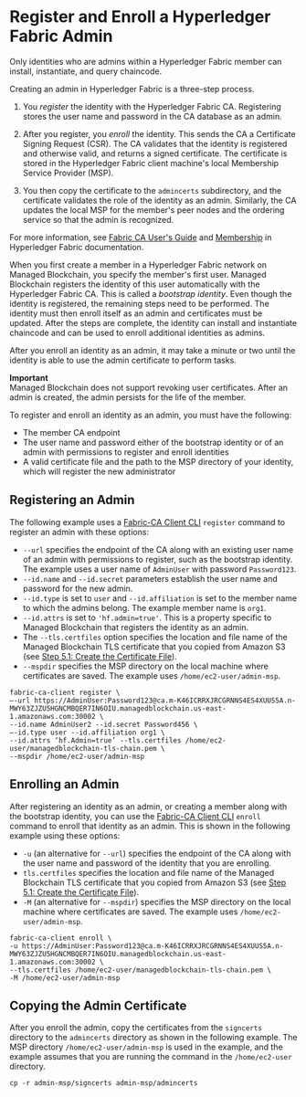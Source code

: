 # Register and Enroll a Hyperledger Fabric Admin<a name="managed-blockchain-hyperledger-create-admin"></a>

Only identities who are admins within a Hyperledger Fabric member can install, instantiate, and query chaincode\. 

Creating an admin in Hyperledger Fabric is a three\-step process\.

1. You *register* the identity with the Hyperledger Fabric CA\. Registering stores the user name and password in the CA database as an admin\.

1. After you register, you *enroll* the identity\. This sends the CA a Certificate Signing Request \(CSR\)\. The CA validates that the identity is registered and otherwise valid, and returns a signed certificate\. The certificate is stored in the Hyperledger Fabric client machine's local Membership Service Provider \(MSP\)\.

1. You then copy the certificate to the `admincerts` subdirectory, and the certificate validates the role of the identity as an admin\. Similarly, the CA updates the local MSP for the member's peer nodes and the ordering service so that the admin is recognized\.

 For more information, see [Fabric CA User's Guide](https://hyperledger-fabric-ca.readthedocs.io/en/release-1.4/users-guide.html) and [Membership](https://hyperledger-fabric.readthedocs.io/en/release-2.2/membership/membership.html) in Hyperledger Fabric documentation\.

When you first create a member in a Hyperledger Fabric network on Managed Blockchain, you specify the member's first user\. Managed Blockchain registers the identity of this user automatically with the Hyperledger Fabric CA\. This is called a *bootstrap identity*\. Even though the identity is registered, the remaining steps need to be performed\. The identity must then enroll itself as an admin and certificates must be updated\. After the steps are complete, the identity can install and instantiate chaincode and can be used to enroll additional identities as admins\.

After you enroll an identity as an admin, it may take a minute or two until the identity is able to use the admin certificate to perform tasks\.

**Important**  
Managed Blockchain does not support revoking user certificates\. After an admin is created, the admin persists for the life of the member\.

To register and enroll an identity as an admin, you must have the following:
+ The member CA endpoint
+ The user name and password either of the bootstrap identity or of an admin with permissions to register and enroll identities
+ A valid certificate file and the path to the MSP directory of your identity, which will register the new administrator

## Registering an Admin<a name="managed-blockchain-hyperledger-admin-register"></a>

The following example uses a [Fabric\-CA Client CLI](https://hyperledger-fabric-ca.readthedocs.io/en/release-1.4/clientcli.html) `register` command to register an admin with these options:
+ `--url` specifies the endpoint of the CA along with an existing user name of an admin with permissions to register, such as the bootstrap identity\. The example uses a user name of `AdminUser` with password `Password123`\.
+ `--id.name` and `--id.secret` parameters establish the user name and password for the new admin\.
+ `--id.type` is set to `user` and `--id.affiliation` is set to the member name to which the admins belong\. The example member name is `org1`\. 
+ `--id.attrs` is set to `'hf.admin=true'`\. This is a property specific to Managed Blockchain that registers the identity as an admin\.
+ The `--tls.certfiles` option specifies the location and file name of the Managed Blockchain TLS certificate that you copied from Amazon S3 \(see [Step 5\.1: Create the Certificate File](get-started-enroll-admin.md#get-started-enroll-member-create-cert)\)\.
+ `--mspdir` specifies the MSP directory on the local machine where certificates are saved\. The example uses `/home/ec2-user/admin-msp`\.

```
fabric-ca-client register \
–-url https://AdminUser:Password123@ca.m-K46ICRRXJRCGRNNS4ES4XUUS5A.n-MWY63ZJZU5HGNCMBQER7IN6OIU.managedblockchain.us-east-1.amazonaws.com:30002 \
--id.name AdminUser2 --id.secret Password456 \
–-id.type user --id.affiliation org1 \
--id.attrs ‘hf.Admin=true’ --tls.certfiles /home/ec2-user/managedblockchain-tls-chain.pem \
--mspdir /home/ec2-user/admin-msp
```

## Enrolling an Admin<a name="admin-hyperledger-admin-enroll"></a>

After registering an identity as an admin, or creating a member along with the bootstrap identity, you can use the [Fabric\-CA Client CLI](https://hyperledger-fabric-ca.readthedocs.io/en/release-1.4/clientcli.html) `enroll` command to enroll that identity as an admin\. This is shown in the following example using these options:
+ `-u` \(an alternative for `--url`\) specifies the endpoint of the CA along with the user name and password of the identity that you are enrolling\.
+ `tls.certfiles` specifies the location and file name of the Managed Blockchain TLS certificate that you copied from Amazon S3 \(see [Step 5\.1: Create the Certificate File](get-started-enroll-admin.md#get-started-enroll-member-create-cert)\)\.
+ `-M` \(an alternative for `--mspdir`\) specifies the MSP directory on the local machine where certificates are saved\. The example uses `/home/ec2-user/admin-msp`\.

```
fabric-ca-client enroll \
-u https://AdminUser:Password123@ca.m-K46ICRRXJRCGRNNS4ES4XUUS5A.n-MWY63ZJZU5HGNCMBQER7IN6OIU.managedblockchain.us-east-1.amazonaws.com:30002 \
--tls.certfiles /home/ec2-user/managedblockchain-tls-chain.pem \
-M /home/ec2-user/admin-msp
```

## Copying the Admin Certificate<a name="managed-blockchain-hyperledger-admin-copy-cert"></a>

After you enroll the admin, copy the certificates from the `signcerts` directory to the `admincerts` directory as shown in the following example\. The MSP directory `/home/ec2-user/admin-msp` is used in the example, and the example assumes that you are running the command in the `/home/ec2-user` directory\.

```
cp -r admin-msp/signcerts admin-msp/admincerts
```